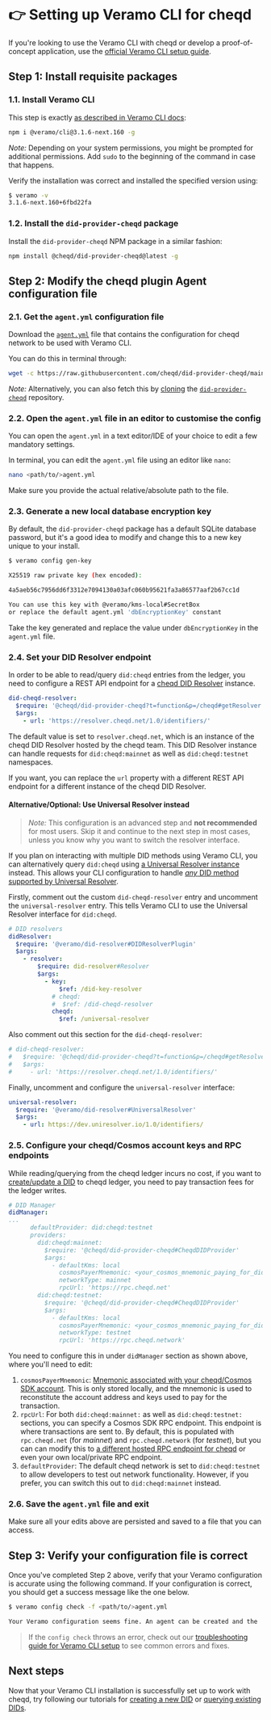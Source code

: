 # 👉 Setting up Veramo CLI for cheqd

If you're looking to use the Veramo CLI with cheqd or develop a proof-of-concept application, use the [official Veramo CLI setup guide](https://veramo.io/docs/veramo\_agent/cli\_tool/).

## Step 1: Install requisite packages

### 1.1. Install Veramo CLI

This step is exactly [as described in Veramo CLI docs](https://veramo.io/docs/veramo\_agent/cli\_tool/):

```bash
npm i @veramo/cli@3.1.6-next.160 -g
```

_Note:_ Depending on your system permissions, you might be prompted for additional permissions. Add `sudo` to the beginning of the command in case that happens.

Verify the installation was correct and installed the specified version using:

```bash
$ veramo -v
3.1.6-next.160+6fbd22fa
```

### 1.2. Install the `did-provider-cheqd` package

Install the `did-provider-cheqd` NPM package in a similar fashion:

```bash
npm install @cheqd/did-provider-cheqd@latest -g
```

## Step 2: Modify the cheqd plugin Agent configuration file

### 2.1. Get the `agent.yml` configuration file

Download the [`agent.yml`](https://raw.githubusercontent.com/cheqd/did-provider-cheqd/main/agent.yml) file that contains the configuration for cheqd network to be used with Veramo CLI.

You can do this in terminal through:

```bash
wget -c https://raw.githubusercontent.com/cheqd/did-provider-cheqd/main/agent.yml
```

_Note:_ Alternatively, you can also fetch this by [cloning](https://docs.github.com/en/get-started/getting-started-with-git/about-remote-repositories#cloning-with-https-urls) the [`did-provider-cheqd`](https://github.com/cheqd/did-provider-cheqd) repository.

### 2.2. Open the `agent.yml` file in an editor to customise the config

You can open the `agent.yml` in a text editor/IDE of your choice to edit a few mandatory settings.

In terminal, you can edit the `agent.yml` file using an editor like `nano`:

```bash
nano <path/to/>agent.yml
```

Make sure you provide the actual relative/absolute path to the file.

### 2.3. Generate a new local database encryption key

By default, the `did-provider-cheqd` package has a default SQLite database password, but it's a good idea to modify and change this to a new key unique to your install.

```bash
$ veramo config gen-key

X25519 raw private key (hex encoded):

4a5aeb56c7956dd6f3312e7094130a03afc060b95621fa3a86577aaf2b67cc1d

You can use this key with @veramo/kms-local#SecretBox
or replace the default agent.yml 'dbEncryptionKey' constant
```

Take the key generated and replace the value under `dbEncryptionKey` in the `agent.yml` file.

### 2.4. Set your DID Resolver endpoint

In order to be able to read/query `did:cheqd` entries from the ledger, you need to configure a REST API endpoint for a [cheqd DID Resolver](https://github.com/cheqd/did-resolver) instance.

```yaml
did-cheqd-resolver:
  $require: '@cheqd/did-provider-cheqd?t=function&p=/cheqd#getResolver'
  $args:
    - url: 'https://resolver.cheqd.net/1.0/identifiers/'
```

The default value is set to `resolver.cheqd.net`, which is an instance of the cheqd DID Resolver hosted by the cheqd team. This DID Resolver instance can handle requests for `did:cheqd:mainnet` as well as `did:cheqd:testnet` namespaces.

If you want, you can replace the `url` property with a different REST API endpoint for a different instance of the cheqd DID Resolver.

#### Alternative/Optional: Use Universal Resolver instead

> _Note:_ This configuration is an advanced step and **not recommended** for most users. Skip it and continue to the next step in most cases, unless you know why you want to switch the resolver interface.

If you plan on interacting with multiple DID methods using Veramo CLI, you can alternatively query `did:cheqd` using [a Universal Resolver instance](https://dev.uniresolver.io/) instead. This allows your CLI configuration to handle [_any_ DID method supported by Universal Resolver](https://github.com/decentralized-identity/universal-resolver).

Firstly, comment out the custom `did-cheqd-resolver` entry and uncomment the `universal-resolver` entry. This tells Veramo CLI to use the Universal Resolver interface for `did:cheqd`.

```yaml
# DID resolvers
didResolver:
  $require: '@veramo/did-resolver#DIDResolverPlugin'
  $args:
    - resolver:
        $require: did-resolver#Resolver
        $args:
          - key:
              $ref: /did-key-resolver
            # cheqd:
            #  $ref: /did-cheqd-resolver
            cheqd:
              $ref: /universal-resolver
```

Also comment out this section for the `did-cheqd-resolver`:

```yaml
# did-cheqd-resolver:
#   $require: '@cheqd/did-provider-cheqd?t=function&p=/cheqd#getResolver'
#   $args:
#     - url: 'https://resolver.cheqd.net/1.0/identifiers/'
```

Finally, uncomment and configure the `universal-resolver` interface:

```yaml
universal-resolver:
  $require: '@veramo/did-resolver#UniversalResolver'
  $args:
    - url: https://dev.uniresolver.io/1.0/identifiers/
```

### 2.5. Configure your cheqd/Cosmos account keys and RPC endpoints

While reading/querying from the cheqd ledger incurs no cost, if you want to [create/update a DID](did-operations/) to cheqd ledger, you need to pay transaction fees for the ledger writes.

```yaml
# DID Manager
didManager:
...
      defaultProvider: did:cheqd:testnet
      providers:
        did:cheqd:mainnet:
          $require: '@cheqd/did-provider-cheqd#CheqdDIDProvider'
          $args:
            - defaultKms: local
              cosmosPayerMnemonic: <your_cosmos_mnemonic_paying_for_did_txs>
              networkType: mainnet
              rpcUrl: 'https://rpc.cheqd.net'
        did:cheqd:testnet:
          $require: '@cheqd/did-provider-cheqd#CheqdDIDProvider'
          $args:
            - defaultKms: local
              cosmosPayerMnemonic: <your_cosmos_mnemonic_paying_for_did_txs>
              networkType: testnet
              rpcUrl: 'https://rpc.cheqd.network'
```

You need to configure this in under `didManager` section as shown above, where you'll need to edit:

1. `cosmosPayerMnemonic`: [Mnemonic associated with your cheqd/Cosmos SDK account](https://docs.cheqd.io/node/docs/cheqd-cli/cheqd-cli-key-management). This is only stored locally, and the mnemonic is used to reconstitute the account address and keys used to pay for the transaction.
2. `rpcUrl`: For both `did:cheqd:mainnet:` as well as `did:cheqd:testnet:` sections, you can specify a Cosmos SDK RPC endpoint. This endpoint is where transactions are sent to. By default, this is populated with `rpc.cheqd.net` (for _mainnet_) and `rpc.cheqd.network` (for _testnet_), but you can can modify this to [a different hosted RPC endpoint for cheqd](https://cosmos.directory/cheqd/nodes) or even your own local/private RPC endpoint.
3. `defaultProvider`: The default cheqd network is set to `did:cheqd:testnet` to allow developers to test out network functionality. However, if you prefer, you can switch this out to `did:cheqd:mainnet` instead.

### 2.6. Save the `agent.yml` file and exit

Make sure all your edits above are persisted and saved to a file that you can access.

## Step 3: Verify your configuration file is correct

Once you've completed Step 2 above, verify that your Veramo configuration is accurate using the following command. If your configuration is correct, you should get a success message like the one below.

```bash
$ veramo config check -f <path/to/>agent.yml

Your Veramo configuration seems fine. An agent can be created and the 'agent.execute()' method can be called on it.
```

> If the `config check` throws an error, check out our [troubleshooting guide for Veramo CLI setup](troubleshooting-setup.md) to see common errors and fixes.

## Next steps

Now that your Veramo CLI installation is successfully set up to work with cheqd, try following our tutorials for [creating a new DID](./) or [querying existing DIDs](did-operations/query-did.md).
